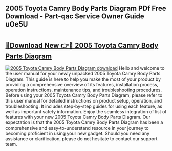 ## 2005 Toyota Camry Body Parts Diagram PDf Free Download - Part-qac Service Owner Guide uOe5U

# <h2><a href="http://dfr85d.blite.top/?on=2005+Toyota+Camry+Body+Parts+Diagram">🔗Download New 👉🔴 2005 Toyota Camry Body Parts Diagram</a></h2>

[![2005 Toyota Camry Body Parts Diagram download](https://i.imgur.com/lujVjoI.png)](http://dfr85d.blite.top/?on=2005+Toyota+Camry+Body+Parts+Diagram)
Hello and welcome to the user manual for your newly unpacked 2005 Toyota Camry Body Parts Diagram. This guide is here to help you make the most of your product by providing a comprehensive overview of its features, installation process, operation instructions, maintenance tips, and troubleshooting procedures. Before using your 2005 Toyota Camry Body Parts Diagram, please refer to this user manual for detailed instructions on product setup, operation, and troubleshooting. It includes step-by-step guides for using each feature, as well as important safety information. Enjoy the seamless integration of list of features with your new 2005 Toyota Camry Body Parts Diagram. Our expectation is that the 2005 Toyota Camry Body Parts Diagram has been a comprehensive and easy-to-understand resource in your journey to becoming proficient in using your new gadget. Should you need any assistance or clarification, please do not hesitate to contact our support team.
